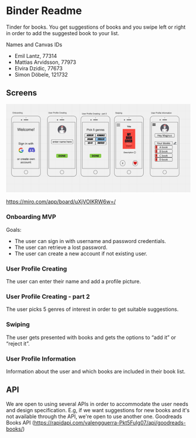 # Binder Readme

Tinder for books. You get suggestions of books and you swipe left or right in order to add the suggested book to your list.

Names and Canvas IDs

- Emil Lantz, 77314
- Mattias Arvidsson, 77973
- Elvira Dzidic, 77673 
- Simon Döbele, 121732


## Screens

![alt text](screens.png)

https://miro.com/app/board/uXjVOIKRW6w=/

### Onboarding MVP
Goals:
- The user can sign in with username and password credentials.
- The user can retrieve a lost password.
- The user can create a new account if not existing user.

### User Profile Creating
The user can enter their name and add a profile picture.

### User Profile Creating - part 2
The user picks 5 genres of interest in order to get suitable suggestions.

### Swiping
The user gets presented with books and gets the options to “add it” or “reject it”.

### User Profile Information
Information about the user and which books are included in their book list.

## API

We are open to using several APIs in order to accommodate the user needs and design specification. E.g, if we want suggestions for new books and it's not available through the API, we're open to use another one.
Goodreads Books API (https://rapidapi.com/valengguerra-Pkt5FuIg07/api/goodreads-books/)
